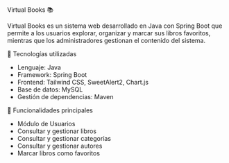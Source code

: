 Virtual Books 📚

Virtual Books es un sistema web desarrollado en Java con Spring Boot que permite a los usuarios explorar, organizar y marcar sus libros favoritos, mientras que los administradores gestionan el contenido del sistema.

🚀 Tecnologías utilizadas
- Lenguaje: Java
- Framework: Spring Boot
- Frontend: Tailwind CSS, SweetAlert2, Chart.js
- Base de datos: MySQL
- Gestión de dependencias: Maven

🧩 Funcionalidades principales
- Módulo de Usuarios
- Consultar y gestionar libros
- Consultar y gestionar categorías
- Consultar y gestionar autores
- Marcar libros como favoritos
